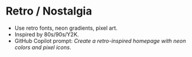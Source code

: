 # Retro / Nostalgia

- Use retro fonts, neon gradients, pixel art.
- Inspired by 80s/90s/Y2K.
- GitHub Copilot prompt: *Create a retro-inspired homepage with neon colors and pixel icons.*